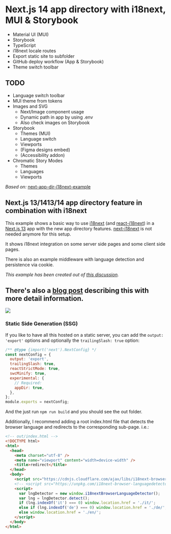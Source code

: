 # Next.js 14 app directory with i18next, MUI & Storybook

- Material UI (MUI)
- Storybook
- TypeScript
- i18next locale routes
- Export static site to subfolder
- GitHub deploy workflow (App & Storybook)
- Theme switch toolbar

## TODO

- Language switch toolbar
- MUI theme from tokens
- Images and SVG
  - Next/Image component usage
  - Dynamic path in app by using .env
  - Also check images on Storybook
- Storybook
  - Themes (MUI)
  - Language switch
  - Viewports
  - (Figma designs embed)
  - (Accessibility addon)
- Chromatic Story Modes
  - Themes
  - Languages
  - Viewports

_Based on:_
[next-app-dir-i18next-example](https://github.com/i18next/next-app-dir-i18next-example)

## Next.js 13/1413/14 app directory feature in combination with i18next

This example shows a basic way to use [i18next](https://www.i18next.com) (and [react-i18next](https://react.i18next.com)) in a [Next.js 13](https://beta.nextjs.org/) app with the new app directory features.
[next-i18next](https://next.i18next.com) is not needed anymore for this setup.

It shows i18next integration on some server side pages and some client side pages.

There is also an example middleware with language detection and persistence via cookie.

_This example has been created out of [this discussion](https://github.com/i18next/next-i18next/discussions/1993)._

## There's also a [blog post](https://locize.com/blog/next-app-dir-i18n) describing this with more detail information.

[![](https://locize.com/blog/next-app-dir-i18n/next-app-dir-i18n.jpg)](https://locize.com/blog/next-app-dir-i18n)

### Static Side Generation (SSG)

If you like to have all this hosted on a static server, you can add the `output: 'export'` options and optionally the `trailingSlash: true` option:

```javascript
/** @type {import('next').NextConfig} */
const nextConfig = {
  output: 'export',
  trailingSlash: true,
  reactStrictMode: true,
  swcMinify: true,
  experimental: {
    // Required:
    appDir: true,
  },
};
module.exports = nextConfig;
```

And the just run `npm run build` and you should see the out folder.

Additionally, I recommend adding a root index.html file that detects the browser language and redirects to the corresponding sub-page.
i.e.:

```html
<!-- out/index.html -->
<!DOCTYPE html>
<html>
  <head>
    <meta charset="utf-8" />
    <meta name="viewport" content="width=device-width" />
    <title>redirect</title>
  </head>
  <body>
    <script src="https://cdnjs.cloudflare.com/ajax/libs/i18next-browser-languagedetector/7.0.2/i18nextBrowserLanguageDetector.min.js"></script>
    <!-- <script src="https://unpkg.com/i18next-browser-languagedetector@7.0.2/dist/umd/i18nextBrowserLanguageDetector.min.js"></script> -->
    <script>
      var lngDetector = new window.i18nextBrowserLanguageDetector();
      var lng = lngDetector.detect();
      if (lng.indexOf('it') === 0) window.location.href = './it/';
      else if (lng.indexOf('de') === 0) window.location.href = './de/';
      else window.location.href = './en/';
    </script>
  </body>
</html>
```
